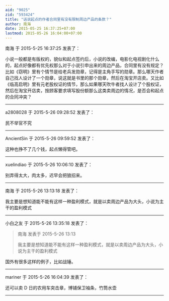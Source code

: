 ```yaml
---
aid: "9025"
zid: "593424"
title: "话说起点的作者合同里有没有限制周边产品的条款？"
author: 南海
date: 2015-05-25 16:37:25+07:00
lastmod: 2015-05-26 16:04:00+07:00
---
```


南海 于 2015-5-25 16:37:25 发表了：

小说一般都是有版权的，貌似和起点签约后，小说的改编，电影化电视剧化什么的，起点好像都有优先权那么对于小说引申出来的周边产品，合同里有没有规定？比如《窃明》里有个情节是给老兵发勋章，记得是主角手写的勋章。那么哪天作者自己找人设计了一个勋章，说这就是书里的那个勋章，然后在淘宝开店卖。又比如《临高启明》里有元老股权证的情节，那么如果哪天吹牛者找人设计了个股权证，然后在淘宝开店卖，按顾客要求填写股份额那么这类卖周边的情况，是否会和起点的合同冲突？

---

a2808028 于 2015-5-26 09:28:52 发表了：

民不举官不究

---

AncientSin 于 2015-5-26 09:59:52 发表了：

这种也挣不了几个钱，起点懒得管吧。

---

xuelindiao 于 2015-5-26 10:06:10 发表了：

别弄得太大，肉太多，迟早会把狼招来。

---

南海 于 2015-5-26 13:13:18 发表了：

我主要是想知道能不能有这样一种盈利模式，就是以卖周边产品为大头，小说为主干的盈利模式

---

小白之友 于 2015-5-26 13:35:18 发表了：

> 南海 发表于 2015-5-26 13:13
>
> 我主要是想知道能不能有这样一种盈利模式，就是以卖周边产品为大头，小说为主干的盈利模式

国外有很多这样的例子，比如战锤。

---

mariner 于 2015-5-26 16:04:39 发表了：

还可以卖 D 日的农用车突击章，博铺保卫袖条，竹筒水壶

---
